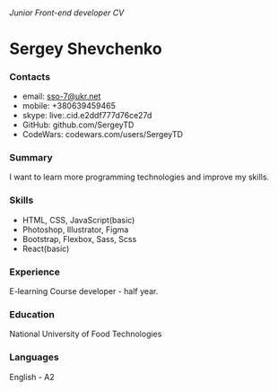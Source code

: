 ###### Junior Front-end developer CV
# Sergey Shevchenko

### Contacts
* email: sso-7@ukr.net
* mobile: +380639459465
* skype: live:.cid.e2ddf777d76ce27d
* GitHub: github.com/SergeyTD
* CodeWars: codewars.com/users/SergeyTD

### Summary
I want to learn more programming technologies and improve my skills.

### Skills
* HTML, CSS, JavaScript(basic)
* Photoshop, Illustrator, Figma
* Bootstrap, Flexbox, Sass, Scss
* React(basic)

### Experience
E-learning Course developer - half year.

### Education 
National University of Food Technologies

### Languages
English - A2
